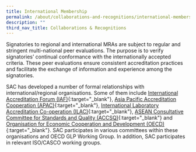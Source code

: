 ```yaml
---
title: International Membership
permalink: /about/collaborations-and-recognitions/international-membership/
description: ""
third_nav_title: Collaborations & Recognitions
---
```

Signatories to regional and international MRAs are subject to regular and stringent multi-national peer evaluations. The purpose is to verify signatories’ continual conformance with the internationally accepted criteria. These peer evaluations ensure consistent accreditation practices and facilitate the exchange of information and experience among the signatories.

SAC has developed a number of formal relationships with international/regional organisations. Some of them include
[ International Accreditation Forum (IAF)](https://iaf.nu/en/home/){:target="_blank"}, [Asia Pacific Accreditation Cooperation (APAC)](https://www.apac-accreditation.org/){:target="_blank"}, [International Laboratory Accreditation Co-operation (ILAC)](https://ilac.org/){:target="_blank"}, [ASEAN Consultative Committee for Standards and Quality (ACCSQ)](https://asean.org/){:target="_blank"} and [Organisation for Economic Cooperation and Development (OECD)](http://www.oecd.org/){:target="_blank"}. SAC participates in various committees within these organisations and OECD GLP Working Group. In addition, SAC participates in relevant ISO/CASCO working groups.

<!-- NOTE: the '{:target="\_blank"}' is addede at the end of the Markdown link syntax to open the link in a new window tab -->